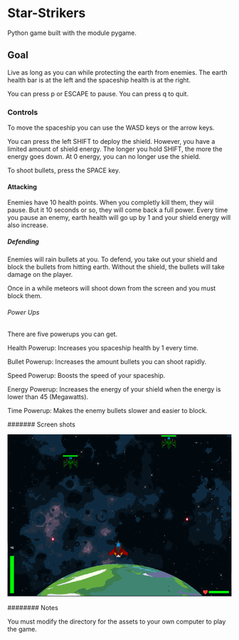 # Star-Strikers

Python game built with the module pygame.

## Goal

Live as long as you can while protecting the earth from enemies.
The earth health bar is at the left and the spaceship health is at the right.

You can press p or ESCAPE to pause. You can press q to quit. 

### Controls

To move the spaceship you can use the WASD keys or the arrow keys.

You can press the left SHIFT to deploy the shield. However, you have a limited amount of shield energy.
The longer you hold SHIFT, the more the energy goes down. At 0 energy, you can no longer use the shield. 

To shoot bullets, press the SPACE key.

#### Attacking

Enemies have 10 health points. When you completly kill them, they wiil pause. But it 10 seconds or so, they will come back a full power. Every time you pause an enemy, earth health will go up by 1 and your shield energy will also increase.

##### Defending

Enemies will rain bullets at you. To defend, you take out your shield and block the bullets from hitting earth. Without the shield, the bullets will take damage on the player.

Once in a while meteors will shoot down from the screen and you must block them. 

###### Power Ups

There are five powerups you can get.

Health Powerup: Increases you spaceship health by 1 every time.

Bullet Powerup: Increases the amount bullets you can shoot rapidly.

Speed Powerup: Boosts the speed of your spaceship.

Energy Powerup: Increases the energy of your shield when the energy is lower than 45 (Megawatts).

Time Powerup: Makes the enemy bullets slower and easier to block.

####### Screen shots

![Play screen](https://raw.githubusercontent.com/MercuryCodr/Star-Strikers/main/game%20image.png)

######## Notes

You must modify the directory for the assets to your own computer to play the game. 
